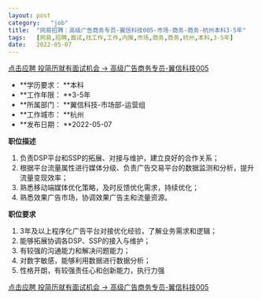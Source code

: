 ```yaml
---
layout:	post
category:	"job"
title:	"网易招聘：高级广告商务专员-翼信科技005-市场-商务-商务-杭州本科3-5年"
tags:	[网易,招聘,面试,找工作,工作,内推,市场,商务,商务,杭州,本科,3-5年]
date:	2022-05-07
---
```


[点击应聘 投简历就有面试机会 -> 高级广告商务专员-翼信科技005](http://mobile.bole.netease.com/bole/boleDetail?id=40071&employeeId=346f03c3cda5f04c&key=all)



- **学历要求： **本科
- **工作年限： **3-5年
- **所属部门： **翼信科技-市场部-运营组
- **工作城市： **杭州
- **发布日期： **2022-05-07



**职位描述**
1. 负责DSP平台和SSP的拓展、对接与维护，建立良好的合作关系；
2. 根据平台流量属性进行媒体分级、负责广告交易平台的数据监测和分析，提升流量变现效率；
3. 熟悉移动端媒体优化策略，及时反馈优化需求，持续优化；
4. 熟悉效果广告市场，协调效果广告主和流量资源。




**职位要求**
1. 3年及以上程序化广告平台对接优化经验，了解业务需求和逻辑；
2. 能够拓展协调各DSP、SSP的接入与维护；
3. 有较强的沟通能力和解决问题能力；
4. 对数字敏感，能够利用数据进行数据分析； 
5. 性格开朗，有较强责任心和创新能力，执行力强



[点击应聘 投简历就有面试机会 -> 高级广告商务专员-翼信科技005](http://mobile.bole.netease.com/bole/boleDetail?id=40071&employeeId=346f03c3cda5f04c&key=all)